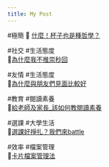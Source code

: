 ```yaml
---
title: My Post
---
```

 #極簡 
🔗 [什麼！杯子也是種哲學？](https://www.threads.com/@read_i_fish/post/DLhPhXqpfDF?xmt=AQF0ht9nPMPWCetllzd1QjWAkBXJdpIwf5os2iiWsmTGZA)

 #社交 #生活態度  
🔗[為什麼我不推崇秒回](https://www.threads.com/@read_i_fish/post/DLcg4INRCMd?xmt=AQF0ht9nPMPWCetllzd1QjWAkBXJdpIwf5os2iiWsmTGZA)

 #友情 #生活態度  
🔗[為什麼與朋友們見面比較好](https://www.threads.com/@read_i_fish/post/DHZmhbiS2Nj?xmt=AQF0rR5_Eb5fd3qt9vffP-GqrLdLzJi4LCV0hxCEbJVgDw)

 #教育 #閱讀素養  
🔗[給老師及家長_該如何教閱讀素養](https://www.threads.com/@read_i_fish/post/DHAsHxCpmly?xmt=AQF0ht9nPMPWCetllzd1QjWAkBXJdpIwf5os2iiWsmTGZA)

 #選課 #大學生活  
🔗[選課好掙扎？我們來battle](https://www.threads.com/@read_i_fish/post/DGPxWRcpli3?xmt=AQF0ht9nPMPWCetllzd1QjWAkBXJdpIwf5os2iiWsmTGZA)

 #效率 #檔案管理  
🔗[卡片檔案管理法](https://www.threads.com/@read_i_fish/post/DNCkfGipY2c?xmt=AQF0DulA_cLwSyY0_Ir1lRkxHE8agITQeZahEaXWVHV6yQ)
